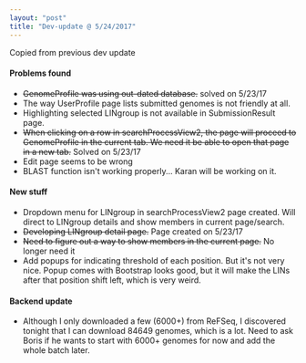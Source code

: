 ```yaml
---
layout: "post"
title: "Dev-update @ 5/24/2017"
---
```

Copied from previous dev update

#### Problems found
- ~~GenomeProfile was using out-dated database.~~ solved on 5/23/17
- The way UserProfile page lists submitted genomes is not friendly at all.
- Highlighting selected LINgroup is not available in SubmissionResult page.
- ~~When clicking on a row in searchProcessView2, the page will proceed to GenomeProfile in the current tab. We need it be able to open that page in a new tab.~~ Solved on 5/23/17
- Edit page seems to be wrong
- BLAST function isn't working properly... Karan will be working on it.

#### New stuff
- Dropdown menu for LINgroup in searchProcessView2 page created. Will direct to LINgroup details and show members in current page/search.
- ~~Developing LINgroup detail page.~~ Page created on 5/23/17
- ~~Need to figure out a way to show members in the current page.~~ No longer need it
- Add popups for indicating threshold of each position. But it's not very nice. Popup comes with Bootstrap looks good, but it will make the LINs after that position shift left, which is very weird.

#### Backend update
- Although I only downloaded a few (6000+) from ReFSeq, I discovered tonight that I can download 84649 genomes, which is a lot. Need to ask Boris if he wants to start with 6000+ genomes for now and add the whole batch later.
